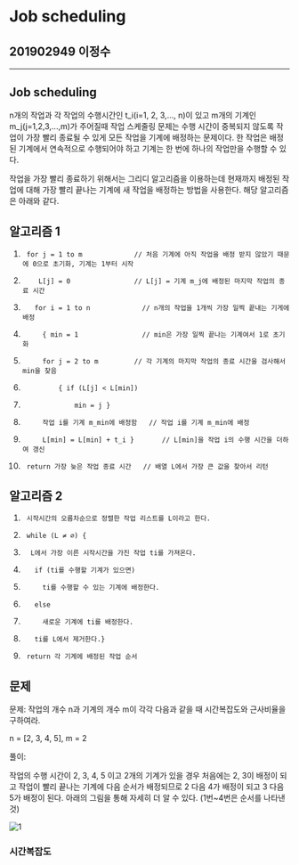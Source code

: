 # Job scheduling

## 201902949 이정수

--------------------------------------------------

## Job scheduling

 n개의 작업과 각 작업의 수행시간인 t_i(i=1, 2, 3,..., n)이 있고 m개의 기계인 m_j(j=1,2,3,...,m)가 주어질때 작업 스케줄링 문제는 수행 시간이 중복되지 않도록 작업이 가장 빨리 종료될 수 있게 모든 작업을 기계에 배정하는 문제이다.
한 작업은 배정된 기계에서 연속적으로 수행되어야 하고 기계는 한 번에 하나의 작업만을 수행할 수 있다.

작업을 가장 빨리 종료하기 위해서는 그리디 알고리즘을 이용하는데 현재까지 배정된 작업에 대해 가장 빨리 끝나는 기계에 새 작업을 배정하는 방법을 사용한다. 해당 알고리즘은 아래와 같다.

## 알고리즘 1

1.      for j = 1 to m             // 처음 기계에 아직 작업을 배정 받지 않았기 때문에 0으로 초기화, 기계는 1부터 시작
 
2.         L[j] = 0                // L[j] = 기계 m_j에 배정된 마지막 작업의 종료 시간

3.        for i = 1 to n             // n개의 작업을 1개씩 가장 일찍 끝내는 기게에 배정
        
4.          { min = 1                // min은 가장 일찍 끝나는 기계여서 1로 초기화

5.          for j = 2 to m         // 각 기계의 마지막 작업의 종료 시간을 검사해서 min을 찾음
                      
6.              { if (L[j] < L[min])

7.                  min = j }
           
8.          작업 i를 기계 m_min에 배정함   // 작업 i를 기계 m_min에 배정 

9.          L[min] = L[min] + t_i }       // L[min]을 작업 i의 수행 시간을 더하여 갱신
       
    
10.      return 가장 늦은 작업 종료 시간   // 배열 L에서 가장 큰 값을 찾아서 리턴


## 알고리즘 2

1.      시작시간의 오름차순으로 정렬한 작업 리스트를 L이라고 한다.
2.      while (L ≠ ∅) {
3.       L에서 가장 이른 시작시간을 가진 작업 ti를 가져온다.
4.        if (ti를 수행할 기계가 있으면)
5.          ti를 수행할 수 있는 기계에 배정한다.
6.        else
7.          새로운 기계에 ti를 배정한다.
8.        ti를 L에서 제거한다.}
9.      return 각 기계에 배정된 작업 순서


## 문제

문제: 작업의 개수 n과 기계의 개수 m이 각각 다음과 같을 때 시간복잡도와 근사비율을 구하여라.

n = [2, 3, 4, 5], m = 2  

풀이:

작업의 수행 시간이 2, 3, 4, 5 이고 2개의 기계가 있을 경우 처음에는 2, 3이 배정이 되고 작업이 빨리 끝나는 기계에 다음 순서가 배정되므로 2 다음 4가 배정이 되고 3 다음 5가 배정이 된다.
아래의 그림을 통해 자세히 더 알 수 있다. (1번~4번은 순서를 나타낸 것)

![1](https://user-images.githubusercontent.com/81748368/118560030-d40b6180-b7a3-11eb-91bf-69b56519b105.PNG)

### 시간복잡도



